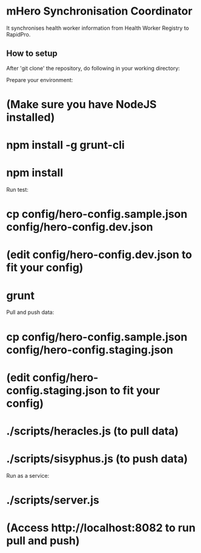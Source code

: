 mHero Synchronisation Coordinator
=================================

It synchronises health worker information from Health Worker Registry to RapidPro.

How to setup
------------

After 'git clone' the repository, do following in your working directory:

Prepare your environment:

# (Make sure you have NodeJS installed)
# npm install -g grunt-cli
# npm install

Run test:

# cp config/hero-config.sample.json config/hero-config.dev.json
# (edit config/hero-config.dev.json to fit your config)
# grunt 

Pull and push data:

# cp config/hero-config.sample.json config/hero-config.staging.json
# (edit config/hero-config.staging.json to fit your config)
# ./scripts/heracles.js (to pull data)
# ./scripts/sisyphus.js (to push data)

Run as a service:

# ./scripts/server.js
# (Access http://localhost:8082 to run pull and push)
